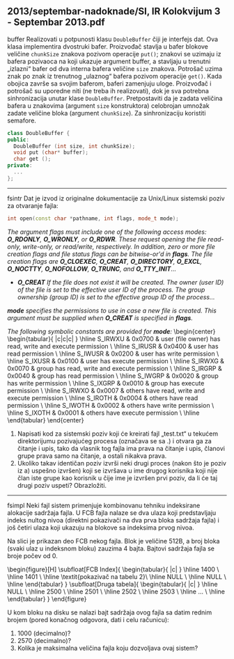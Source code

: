 2013/septembar-nadoknade/SI, IR Kolokvijum 3 - Septembar 2013.pdf
--------------------------------------------------------------------------------
buffer
Realizovati u potpunosti klasu `DoubleBuffer` čiji je interfejs dat. Ova klasa implementira
dvostruki bafer. Proizvođač stavlja u bafer blokove veličine `chunkSize` znakova pozivom
operacije `put()`; znakovi se uzimaju iz bafera pozivaoca na koji ukazuje argument buffer, a
stavljaju u trenutni „izlazni“ bafer od dva interna bafera veličine `size` znakova. Potrošač
uzima znak po znak iz trenutnog „ulaznog“ bafera pozivom operacije `get()`. Kada obojica
završe sa svojim baferom, baferi zamenjuju uloge. Proizvođač i potrošač su uporedne niti (ne
treba ih realizovati), dok je sva potrebna sinhronizacija unutar klase `DoubleBuffer`.
Pretpostaviti da je zadata veličina bafera u znakovima (argument `size` konstruktora)
celobrojan umnožak zadate veličine bloka (argument `chunkSize`). Za sinhronizaciju koristiti
semafore.
```cpp
class DoubleBuffer {
public:
  DoubleBuffer (int size, int chunkSize);
  void put (char* buffer);
  char get ();
private:
  ...
};
```

--------------------------------------------------------------------------------
fsintr
Dat je izvod iz originalne dokumentacije za Unix/Linux sistemski poziv za otvaranje fajla:
```cpp
int open(const char *pathname, int flags, mode_t mode);
```
*The argument flags must include one of the following access modes: **O_RDONLY**, **O_WRONLY**, or **O_RDWR**. These request opening the file read-only, write-only, or read/write, respectively. In addition, zero or more file creation flags and file status flags can be bitwise-or'd in **flags**. The file creation flags are **O_CLOEXEC**, **O_CREAT**, **O_DIRECTORY**, **O_EXCL**, **O_NOCTTY**, **O_NOFOLLOW**, **O_TRUNC**, and **O_TTY_INIT**...*

- ***O_CREAT*** *If the file does not exist it will be created. The owner (user ID) of the file is set to the effective user ID of the process. The group ownership (group ID) is set to the effective group ID of the process...*

***mode*** *specifies the permissions to use in case a new file is created. This argument must be supplied when **O_CREAT** is specified in **flags**.*

*The following symbolic constants are provided for **mode**:*
\begin{center}
\begin{tabular}{ |c|c|c| }
\hline
S\_IRWXU & 0x0700 & user (file owner) has read, write and execute permission \\
\hline
S\_IRUSR & 0x0400 & user has read permission \\
\hline
S\_IWUSR & 0x0200 & user has write permission \\
\hline
S\_IXUSR & 0x0100 & user has execute permission \\
\hline
S\_IRWXG & 0x0070 & group has read, write and execute permission \\
\hline
S\_IRGRP & 0x0040 & group has read permission \\
\hline
S\_IWGRP & 0x0020 & group has write permission \\
\hline
S\_IXGRP & 0x0010 & group has execute permission \\
\hline
S\_IRWXO & 0x0007 & others have read, write and execute permission \\
\hline
S\_IROTH & 0x0004 & others have read permission \\
\hline
S\_IWOTH & 0x0002 & others have write permission \\
\hline
S\_IXOTH & 0x0001 & others have execute permission \\
\hline
\end{tabular}
\end{center}
1. Napisati kod za sistemski poziv koji će kreirati fajl „test.txt“ u tekućem direktorijumu
pozivajućeg procesa (označava se sa .) i otvara ga za čitanje i upis, tako da vlasnik tog fajla
ima prava na čitanje i upis, članovi grupe prava samo na čitanje, a ostali nikakva prava.
2. Ukoliko takav identičan poziv izvrši neki drugi proces (nakon što je poziv iz a)
uspešno izvršen) koji se izvršava u ime drugog korisnika koji nije član iste grupe kao korisnik
u čije ime je izvršen prvi poziv, da li će taj drugi poziv uspeti? Obrazložiti.

--------------------------------------------------------------------------------
fsimpl
Neki fajl sistem primenjuje kombinovanu tehniku indeksirane alokacije sadržaja fajla. U FCB
fajla nalaze se dva ulaza koji predstavljaju indeks nultog nivoa (direktni pokazivači na dva
prva bloka sadržaja fajla) i još četiri ulaza koji ukazuju na blokove sa indeksima prvog nivoa.

Na slici je prikazan deo FCB nekog fajla. Blok je veličine 512B, a broj bloka (svaki ulaz u
indeksnom bloku) zauzima 4 bajta. Bajtovi sadržaja fajla se broje počev od 0.

\begin{figure}[H]
\subfloat[FCB Index]{
\begin{tabular}{ |c| }
\hline
1400 \\
\hline
1401 \\
\hline
\textit{pokazivač na tabelu 2}\\
\hline
NULL \\
\hline
NULL \\
\hline
\end{tabular}
}
\subfloat[Druga tabela]{
\begin{tabular}{ |c| }
\hline
NULL \\
\hline
2500 \\
\hline
2501 \\
\hline
2502 \\
\hline
2503 \\
\hline
... \\
\hline
\end{tabular}
}
\end{figure}

U kom bloku na disku se nalazi bajt sadržaja ovog fajla sa datim rednim brojem (pored
konačnog odgovora, dati i celu računicu):

1. 1000 (decimalno)?
2. 2570 (decimalno)?
3. Kolika je maksimalna veličina fajla koju dozvoljava ovaj sistem?
